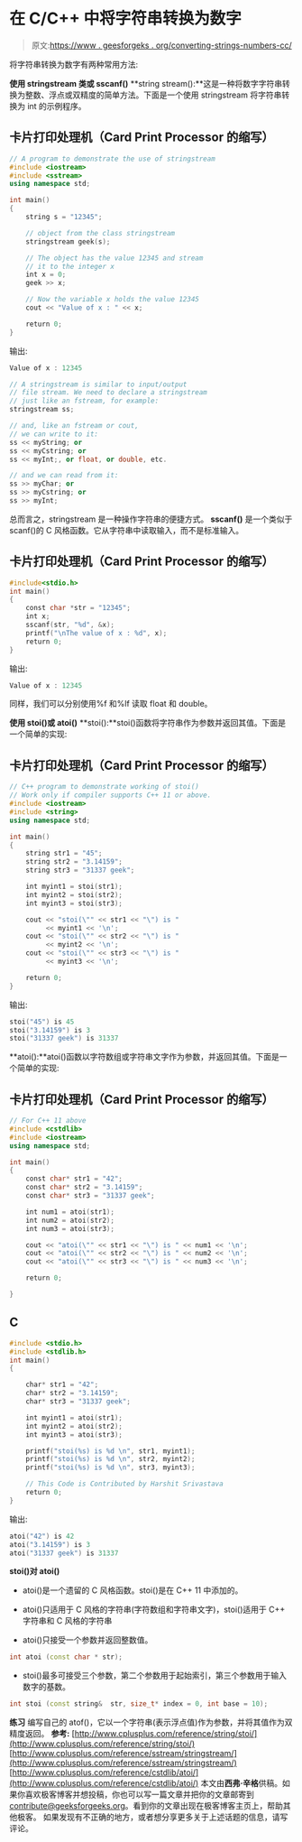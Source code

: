 # 在 C/C++ 中将字符串转换为数字

> 原文:[https://www . geesforgeks . org/converting-strings-numbers-cc/](https://www.geeksforgeeks.org/converting-strings-numbers-cc/)

将字符串转换为数字有两种常用方法:

**使用 stringstream 类或 sscanf()**
**string stream():**这是一种将数字字符串转换为整数、浮点或双精度的简单方法。下面是一个使用 stringstream 将字符串转换为 int 的示例程序。

## 卡片打印处理机（Card Print Processor 的缩写）

```cpp
// A program to demonstrate the use of stringstream
#include <iostream>
#include <sstream>
using namespace std;

int main()
{
    string s = "12345";

    // object from the class stringstream
    stringstream geek(s);

    // The object has the value 12345 and stream
    // it to the integer x
    int x = 0;
    geek >> x;

    // Now the variable x holds the value 12345
    cout << "Value of x : " << x;

    return 0;
}
```

输出:

```cpp
Value of x : 12345
```

```cpp
// A stringstream is similar to input/output
// file stream. We need to declare a stringstream
// just like an fstream, for example: 
stringstream ss;

// and, like an fstream or cout, 
// we can write to it:
ss << myString; or 
ss << myCstring; or
ss << myInt;, or float, or double, etc.

// and we can read from it:
ss >> myChar; or
ss >> myCstring; or
ss >> myInt;  
```

总而言之，stringstream 是一种操作字符串的便捷方式。
**sscanf()** 是一个类似于 scanf()的 C 风格函数。它从字符串中读取输入，而不是标准输入。

## 卡片打印处理机（Card Print Processor 的缩写）

```cpp
#include<stdio.h>
int main()
{
    const char *str = "12345";
    int x;
    sscanf(str, "%d", &x);
    printf("\nThe value of x : %d", x);
    return 0;
}
```

输出:

```cpp
Value of x : 12345
```

同样，我们可以分别使用%f 和%lf 读取 float 和 double。

**使用 stoi()或 atoi()**
**stoi():**stoi()函数将字符串作为参数并返回其值。下面是一个简单的实现:

## 卡片打印处理机（Card Print Processor 的缩写）

```cpp
// C++ program to demonstrate working of stoi()
// Work only if compiler supports C++ 11 or above.
#include <iostream>
#include <string>
using namespace std;

int main()
{
    string str1 = "45";
    string str2 = "3.14159";
    string str3 = "31337 geek";

    int myint1 = stoi(str1);
    int myint2 = stoi(str2);
    int myint3 = stoi(str3);

    cout << "stoi(\"" << str1 << "\") is "
         << myint1 << '\n';
    cout << "stoi(\"" << str2 << "\") is "
         << myint2 << '\n';
    cout << "stoi(\"" << str3 << "\") is "
         << myint3 << '\n';

    return 0;
}
```

输出:

```cpp
stoi("45") is 45
stoi("3.14159") is 3
stoi("31337 geek") is 31337 
```

**atoi():**atoi()函数以字符数组或字符串文字作为参数，并返回其值。下面是一个简单的实现:

## 卡片打印处理机（Card Print Processor 的缩写）

```cpp
// For C++ 11 above
#include <cstdlib>
#include <iostream>
using namespace std;

int main()
{
    const char* str1 = "42";
    const char* str2 = "3.14159";
    const char* str3 = "31337 geek";

    int num1 = atoi(str1);
    int num2 = atoi(str2);
    int num3 = atoi(str3);

    cout << "atoi(\"" << str1 << "\") is " << num1 << '\n';
    cout << "atoi(\"" << str2 << "\") is " << num2 << '\n';
    cout << "atoi(\"" << str3 << "\") is " << num3 << '\n';

    return 0;

}
```

## C

```cpp
#include <stdio.h>
#include <stdlib.h>
int main()
{

    char* str1 = "42";
    char* str2 = "3.14159";
    char* str3 = "31337 geek";

    int myint1 = atoi(str1);
    int myint2 = atoi(str2);
    int myint3 = atoi(str3);

    printf("stoi(%s) is %d \n", str1, myint1);
    printf("stoi(%s) is %d \n", str2, myint2);
    printf("stoi(%s) is %d \n", str3, myint3);

    // This Code is Contributed by Harshit Srivastava
    return 0;
}
```

输出:

```cpp
atoi("42") is 42
atoi("3.14159") is 3
atoi("31337 geek") is 31337 
```

**stoi()对 atoi()**

*   atoi()是一个遗留的 C 风格函数。stoi()是在 C++ 11 中添加的。

*   atoi()只适用于 C 风格的字符串(字符数组和字符串文字)，stoi()适用于 C++ 字符串和 C 风格的字符串
*   atoi()只接受一个参数并返回整数值。

```cpp
int atoi (const char * str); 
```

*   stoi()最多可接受三个参数，第二个参数用于起始索引，第三个参数用于输入数字的基数。

```cpp
int stoi (const string&  str, size_t* index = 0, int base = 10); 
```

**练习**
编写自己的 atof()，它以一个字符串(表示浮点值)作为参数，并将其值作为双精度返回。
**参考:**
[http://www.cplusplus.com/reference/string/stoi/](http://www.cplusplus.com/reference/string/stoi/)
[http://www.cplusplus.com/reference/sstream/stringstream/](http://www.cplusplus.com/reference/sstream/stringstream/)
[http://www.cplusplus.com/reference/cstdlib/atoi/](http://www.cplusplus.com/reference/cstdlib/atoi/)
本文由**西弗·辛格**供稿。如果你喜欢极客博客并想投稿，你也可以写一篇文章并把你的文章邮寄到 contribute@geeksforgeeks.org。看到你的文章出现在极客博客主页上，帮助其他极客。
如果发现有不正确的地方，或者想分享更多关于上述话题的信息，请写评论。